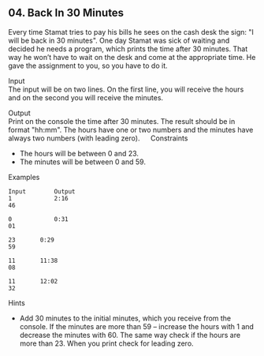 ## 04. Back In 30 Minutes 

Every time Stamat tries to pay his bills he sees on the cash desk the sign: "I will be back in 30 minutes". One day Stamat was sick of waiting and decided he needs a program, which prints the time after 30 minutes. That way he won’t have to wait on the desk and come at the appropriate time. He gave the assignment to you, so you have to do it.

Input<br>
The input will be on two lines. On the first line, you will receive the hours and on the second you will receive the minutes.

Output<br>
Print on the console the time after 30 minutes. The result should be in format "hh:mm". The hours have one or two numbers and the minutes have always two numbers (with leading zero).
 
Constraints
- The hours will be between 0 and 23.
- The minutes will be between 0 and 59.

Examples

```
Input	     Output		
1            2:16
46			

0            0:31
01

23	     0:29		
59

11	     11:38		
08

11	     12:02		
32	
```

Hints<br>
- Add 30 minutes to the initial minutes, which you receive from the console. If the minutes are more than 59 – increase the hours with 1 and decrease the minutes with 60. The same way check if the hours are more than 23. When you print check for leading zero.
